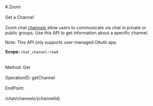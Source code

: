 <br>#     Zoom</br>
<br>Get a Channel</br>
<br>Zoom chat [channels](https://support.zoom.us/hc/en-us/articles/200912909-Getting-Started-With-Channels-Group-Messaging-) allow users to communicate via chat in private or public groups. Use this API to get information about a specific channel. 

 Note: This API only supports user-managed OAuth app.

**Scope:** `chat_channel:read`	
 </br>
<br>Method: Get</br>
<br>OperationID: getChannel</br>
<br>EndPoint:</br>
<br>/chat/channels/{channelId}</br>
